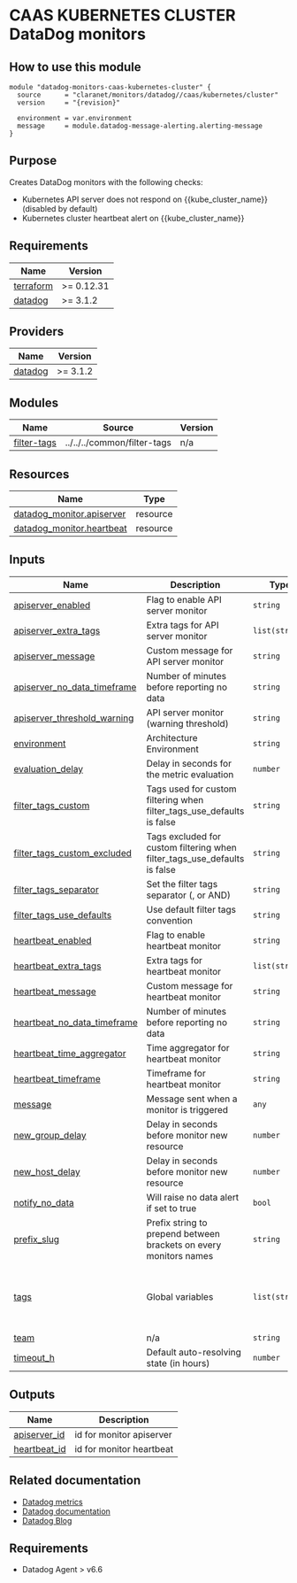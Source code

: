 # CAAS KUBERNETES CLUSTER DataDog monitors

## How to use this module

```hcl
module "datadog-monitors-caas-kubernetes-cluster" {
  source      = "claranet/monitors/datadog//caas/kubernetes/cluster"
  version     = "{revision}"

  environment = var.environment
  message     = module.datadog-message-alerting.alerting-message
}

```

## Purpose

Creates DataDog monitors with the following checks:

- Kubernetes API server does not respond on {{kube_cluster_name}} (disabled by default)
- Kubernetes cluster heartbeat alert on {{kube_cluster_name}}

<!-- BEGIN_TF_DOCS -->
## Requirements

| Name | Version |
|------|---------|
| <a name="requirement_terraform"></a> [terraform](#requirement\_terraform) | >= 0.12.31 |
| <a name="requirement_datadog"></a> [datadog](#requirement\_datadog) | >= 3.1.2 |

## Providers

| Name | Version |
|------|---------|
| <a name="provider_datadog"></a> [datadog](#provider\_datadog) | >= 3.1.2 |

## Modules

| Name | Source | Version |
|------|--------|---------|
| <a name="module_filter-tags"></a> [filter-tags](#module\_filter-tags) | ../../../common/filter-tags | n/a |

## Resources

| Name | Type |
|------|------|
| [datadog_monitor.apiserver](https://registry.terraform.io/providers/DataDog/datadog/latest/docs/resources/monitor) | resource |
| [datadog_monitor.heartbeat](https://registry.terraform.io/providers/DataDog/datadog/latest/docs/resources/monitor) | resource |

## Inputs

| Name | Description | Type | Default | Required |
|------|-------------|------|---------|:--------:|
| <a name="input_apiserver_enabled"></a> [apiserver\_enabled](#input\_apiserver\_enabled) | Flag to enable API server monitor | `string` | `"false"` | no |
| <a name="input_apiserver_extra_tags"></a> [apiserver\_extra\_tags](#input\_apiserver\_extra\_tags) | Extra tags for API server monitor | `list(string)` | `[]` | no |
| <a name="input_apiserver_message"></a> [apiserver\_message](#input\_apiserver\_message) | Custom message for API server monitor | `string` | `""` | no |
| <a name="input_apiserver_no_data_timeframe"></a> [apiserver\_no\_data\_timeframe](#input\_apiserver\_no\_data\_timeframe) | Number of minutes before reporting no data | `string` | `10` | no |
| <a name="input_apiserver_threshold_warning"></a> [apiserver\_threshold\_warning](#input\_apiserver\_threshold\_warning) | API server monitor (warning threshold) | `string` | `3` | no |
| <a name="input_environment"></a> [environment](#input\_environment) | Architecture Environment | `string` | n/a | yes |
| <a name="input_evaluation_delay"></a> [evaluation\_delay](#input\_evaluation\_delay) | Delay in seconds for the metric evaluation | `number` | `15` | no |
| <a name="input_filter_tags_custom"></a> [filter\_tags\_custom](#input\_filter\_tags\_custom) | Tags used for custom filtering when filter\_tags\_use\_defaults is false | `string` | `"*"` | no |
| <a name="input_filter_tags_custom_excluded"></a> [filter\_tags\_custom\_excluded](#input\_filter\_tags\_custom\_excluded) | Tags excluded for custom filtering when filter\_tags\_use\_defaults is false | `string` | `""` | no |
| <a name="input_filter_tags_separator"></a> [filter\_tags\_separator](#input\_filter\_tags\_separator) | Set the filter tags separator (, or AND) | `string` | `","` | no |
| <a name="input_filter_tags_use_defaults"></a> [filter\_tags\_use\_defaults](#input\_filter\_tags\_use\_defaults) | Use default filter tags convention | `string` | `"true"` | no |
| <a name="input_heartbeat_enabled"></a> [heartbeat\_enabled](#input\_heartbeat\_enabled) | Flag to enable heartbeat monitor | `string` | `"true"` | no |
| <a name="input_heartbeat_extra_tags"></a> [heartbeat\_extra\_tags](#input\_heartbeat\_extra\_tags) | Extra tags for heartbeat monitor | `list(string)` | `[]` | no |
| <a name="input_heartbeat_message"></a> [heartbeat\_message](#input\_heartbeat\_message) | Custom message for heartbeat monitor | `string` | `""` | no |
| <a name="input_heartbeat_no_data_timeframe"></a> [heartbeat\_no\_data\_timeframe](#input\_heartbeat\_no\_data\_timeframe) | Number of minutes before reporting no data | `string` | `20` | no |
| <a name="input_heartbeat_time_aggregator"></a> [heartbeat\_time\_aggregator](#input\_heartbeat\_time\_aggregator) | Time aggregator for heartbeat monitor | `string` | `"min"` | no |
| <a name="input_heartbeat_timeframe"></a> [heartbeat\_timeframe](#input\_heartbeat\_timeframe) | Timeframe for heartbeat monitor | `string` | `"last_30m"` | no |
| <a name="input_message"></a> [message](#input\_message) | Message sent when a monitor is triggered | `any` | n/a | yes |
| <a name="input_new_group_delay"></a> [new\_group\_delay](#input\_new\_group\_delay) | Delay in seconds before monitor new resource | `number` | `300` | no |
| <a name="input_new_host_delay"></a> [new\_host\_delay](#input\_new\_host\_delay) | Delay in seconds before monitor new resource | `number` | `300` | no |
| <a name="input_notify_no_data"></a> [notify\_no\_data](#input\_notify\_no\_data) | Will raise no data alert if set to true | `bool` | `true` | no |
| <a name="input_prefix_slug"></a> [prefix\_slug](#input\_prefix\_slug) | Prefix string to prepend between brackets on every monitors names | `string` | `""` | no |
| <a name="input_tags"></a> [tags](#input\_tags) | Global variables | `list(string)` | <pre>[<br>  "type:caas",<br>  "provider:kubernetes",<br>  "resource:kubernetes-node"<br>]</pre> | no |
| <a name="input_team"></a> [team](#input\_team) | n/a | `string` | `"claranet"` | no |
| <a name="input_timeout_h"></a> [timeout\_h](#input\_timeout\_h) | Default auto-resolving state (in hours) | `number` | `0` | no |

## Outputs

| Name | Description |
|------|-------------|
| <a name="output_apiserver_id"></a> [apiserver\_id](#output\_apiserver\_id) | id for monitor apiserver |
| <a name="output_heartbeat_id"></a> [heartbeat\_id](#output\_heartbeat\_id) | id for monitor heartbeat |
<!-- END_TF_DOCS -->
## Related documentation

* [Datadog metrics](https://docs.datadoghq.com/agent/kubernetes/metrics/)
* [Datadog documentation](https://docs.datadoghq.com/integrations/kubernetes/)
* [Datadog Blog](https://www.datadoghq.com/blog/monitor-kubernetes-docker/)

## Requirements

* Datadog Agent > v6.6
